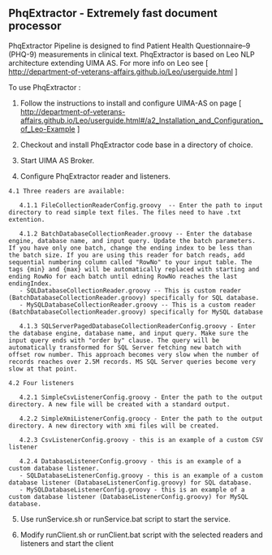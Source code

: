 ## PhqExtractor - Extremely fast document processor


PhqExtractor Pipeline is designed to find Patient Health Questionnaire–9 (PHQ-9) measurements in clinical text. 
PhqExtractor is based on Leo NLP architecture extending UIMA AS. For more info on Leo see [ http://department-of-veterans-affairs.github.io/Leo/userguide.html ]

To use PhqExtractor :

  1.  Follow the instructions to install and configure UIMA-AS on page [ http://department-of-veterans-affairs.github.io/Leo/userguide.html#/a2_Installation_and_Configuration_of_Leo-Example ]  
  
  2. Checkout and install PhqExtractor code base in a directory of choice.
  
  3. Start UIMA AS Broker.
     
  4. Configure PhqExtractor reader and listeners.
    
    4.1 Three readers are available:
     
       4.1.1 FileCollectionReaderConfig.groovy  -- Enter the path to input directory to read simple text files. The files need to have .txt extention. 
      
       4.1.2 BatchDatabaseCollectionReader.groovy -- Enter the database engine, database name, and input query. Update the batch parameters. If you have only one batch, change the ending index to be less than the batch size. If you are using this reader for batch reads, add sequential numbering column called "RowNo" to your input table. The tags {min} and {max} will be automatically replaced with starting and ending RowNo for each batch until edning RowNo reaches the last endingIndex.
       - SQLDatabaseCollectionReader.groovy -- This is custom reader (BatchDatabaseCollectionReader.groovy) specifically for SQL database.
       - MySQLDatabaseCollectionReader.groovy -- This is a custom reader (BatchDatabaseCollectionReader.groovy) specifically for MySQL database
       
       4.1.3 SQLServerPagedDatabaseCollectionReaderConfig.groovy - Enter the database engine, database name, and input query. Make sure the input query ends with "order by" clause. The query will be automatically transformed for SQL Server fetching new batch with offset row number. This approach becomes very slow when the number of records reaches over 2.5M records. MS SQL Server queries become very slow at that point.
      
    4.2 Four listeners
    
       4.2.1 SimpleCsvListenerConfig.groovy - Enter the path to the output directory. A new file will be created with a standard output.
      
       4.2.2 SimpleXmiListenerConfig.groocy - Enter the path to the output directory. A new directory with xmi files will be created.
      
       4.2.3 CsvListenerConfig.groovy - this is an example of a custom CSV listener
      
       4.2.4 DatabaseListenerConfig.groovy - this is an example of a custom database listener.
       - SQLDatabaseListenerConfig.groovy - this is an example of a custom database listener (DatabaseListenerConfig.groovy) for SQL database.
       - MySQLDatabaseListenerConfig.groovy - this is an example of a custom database listener (DatabaseListenerConfig.groovy) for MySQL database.
           
  5. Use runService.sh or runService.bat script to start the service.
  
  6. Modify runClient.sh or runClient.bat script with  the selected readers and listeners and start the client
